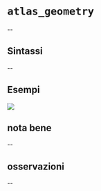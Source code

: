 # `atlas_geometry`

--

## Sintassi

--

## Esempi

![](/img/variabili/atlas_geometry/atlas_geometry1.png)

## nota bene

--

## osservazioni

--